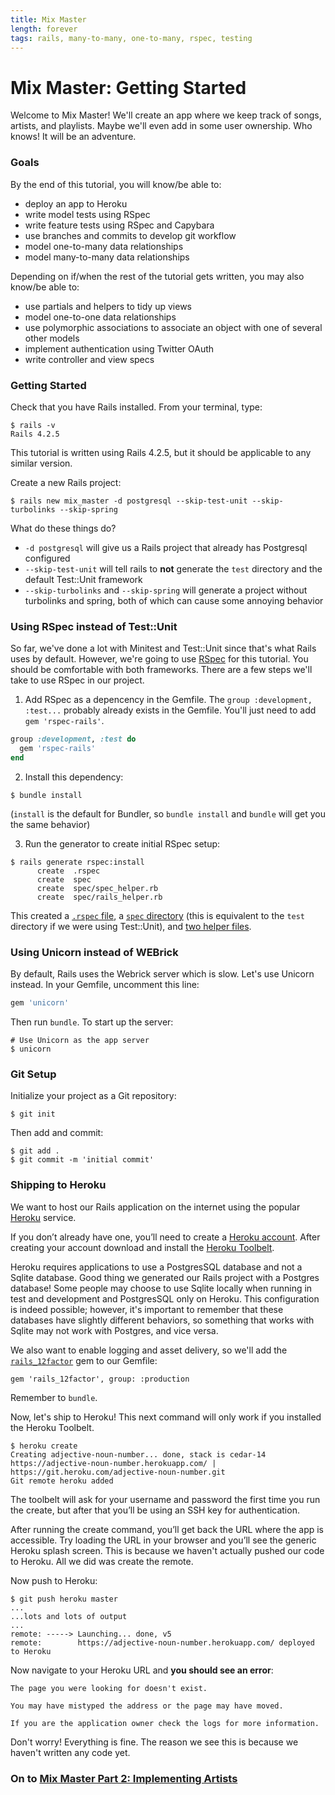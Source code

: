 ```yaml
---
title: Mix Master
length: forever
tags: rails, many-to-many, one-to-many, rspec, testing
---
```


# Mix Master: Getting Started

Welcome to Mix Master! We'll create an app where we keep track of songs, artists, and playlists. Maybe we'll even add in some user ownership. Who knows! It will be an adventure. 

### Goals

By the end of this tutorial, you will know/be able to:

* deploy an app to Heroku
* write model tests using RSpec
* write feature tests using RSpec and Capybara
* use branches and commits to develop git workflow
* model one-to-many data relationships
* model many-to-many data relationships

Depending on if/when the rest of the tutorial gets written, you may also know/be able to:

* use partials and helpers to tidy up views
* model one-to-one data relationships
* use polymorphic associations to associate an object with one of several other models
* implement authentication using Twitter OAuth
* write controller and view specs

### Getting Started

Check that you have Rails installed. From your terminal, type:

```
$ rails -v
Rails 4.2.5
```

This tutorial is written using Rails 4.2.5, but it should be applicable to any similar version.

Create a new Rails project:

```
$ rails new mix_master -d postgresql --skip-test-unit --skip-turbolinks --skip-spring
```

What do these things do?

* `-d postgresql` will give us a Rails project that already has Postgresql configured
* `--skip-test-unit` will tell rails to **not** generate the `test` directory and the default Test::Unit framework
* `--skip-turbolinks` and `--skip-spring` will generate a project without turbolinks and spring, both of which can cause some annoying behavior

### Using RSpec instead of Test::Unit

So far, we've done a lot with Minitest and Test::Unit since that's what Rails uses by default. However, we're going to use [RSpec](https://github.com/rspec/rspec-rails) for this tutorial. You should be comfortable with both frameworks. There are a few steps we'll take to use RSpec in our project.

1) Add RSpec as a depencency in the Gemfile. The `group :development, :test...` probably already exists in the Gemfile. You'll just need to add `gem 'rspec-rails'`.

```ruby
group :development, :test do
  gem 'rspec-rails'
end
```

2) Install this dependency:

```
$ bundle install
```

(`install` is the default for Bundler, so `bundle install` and `bundle` will get you the same behavior)

3) Run the generator to create initial RSpec setup:

```
$ rails generate rspec:install
      create  .rspec
      create  spec
      create  spec/spec_helper.rb
      create  spec/rails_helper.rb
```

This created a [`.rspec` file](https://www.relishapp.com/rspec/rspec-core/v/2-0/docs/configuration/read-command-line-configuration-options-from-files), a [`spec` directory](https://www.relishapp.com/rspec/rspec-rails/docs/directory-structure) (this is equivalent to the `test` directory if we were using Test::Unit), and [two helper files](https://relishapp.com/rspec/rspec-rails/docs/upgrade).

### Using Unicorn instead of WEBrick

By default, Rails uses the Webrick server which is slow. Let's use Unicorn instead. In your Gemfile, uncomment this line:

```ruby
gem 'unicorn'
```

Then run `bundle`. To start up the server:

```
# Use Unicorn as the app server
$ unicorn
```

### Git Setup

Initialize your project as a Git repository:

```
$ git init
```

Then add and commit:

```
$ git add .
$ git commit -m 'initial commit'
```

### Shipping to Heroku

We want to host our Rails application on the internet using the popular [Heroku](https://www.heroku.com/) service.

If you don’t already have one, you’ll need to create a [Heroku account](https://signup.heroku.com/www-header). After creating your account download and install the [Heroku Toolbelt](https://toolbelt.heroku.com/).

Heroku requires applications to use a PostgresSQL database and not a Sqlite database. Good thing we generated our Rails project with a Postgres database! Some people may choose to use Sqlite locally when running in test and development and PostgresSQL only on Heroku. This configuration is indeed possible; however, it's important to remember that these databases have slightly different behaviors, so something that works with Sqlite may not work with Postgres, and vice versa.

We also want to enable logging and asset delivery, so we'll add the [`rails_12factor`](https://github.com/heroku/rails_12factor) gem to our Gemfile:

```
gem 'rails_12factor', group: :production
```

Remember to `bundle`.

Now, let's ship to Heroku! This next command will only work if you installed the Heroku Toolbelt.

```
$ heroku create
Creating adjective-noun-number... done, stack is cedar-14
https://adjective-noun-number.herokuapp.com/ | https://git.heroku.com/adjective-noun-number.git
Git remote heroku added
```

The toolbelt will ask for your username and password the first time you run the create, but after that you’ll be using an SSH key for authentication.

After running the create command, you’ll get back the URL where the app is accessible. Try loading the URL in your browser and you’ll see the generic Heroku splash screen. This is because we haven't actually pushed our code to Heroku. All we did was create the remote.

Now push to Heroku:

```
$ git push heroku master
...
...lots and lots of output
...
remote: -----> Launching... done, v5
remote:        https://adjective-noun-number.herokuapp.com/ deployed to Heroku
```

Now navigate to your Heroku URL and **you should see an error**:

```
The page you were looking for doesn't exist.

You may have mistyped the address or the page may have moved.

If you are the application owner check the logs for more information.
```

Don't worry! Everything is fine. The reason we see this is because we haven't written any code yet.

### On to [Mix Master Part 2: Implementing Artists](https://github.com/turingschool/lesson_plans/blob/master/ruby_02-web_applications_with_ruby/mix_master/2_implementing_artists.markdown)